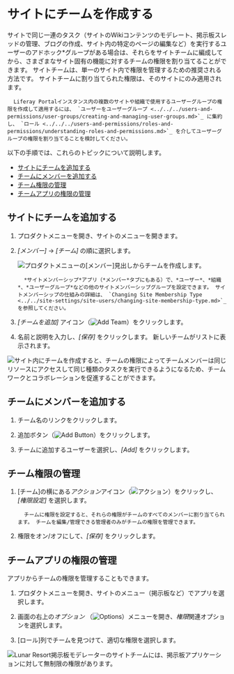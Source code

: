 # サイトにチームを作成する

サイトで同じ一連のタスク（サイトのWikiコンテンツのモデレート、掲示板スレッドの管理、ブログの作成、サイト内の特定のページの編集など）を実行するユーザーの</em>アドホック*グループがある場合は、それらをサイトチームに編成してから、さまざまなサイト固有の機能に対するチームの権限を割り当てることができます。 サイトチームは、単一のサイト内で権限を管理するための推奨される方法です。 サイトチームに割り当てられた権限は、そのサイトにのみ適用されます。</p>

``` note::
  Liferay Portalインスタンス内の複数のサイトや組織で使用するユーザーグループの権限を作成して適用するには、 `ユーザーをユーザーグループ <../../../users-and-permissions/user-groups/creating-and-managing-user-groups.md>`_ に集約し、 `ロール <../../../users-and-permissions/roles-and-permissions/understanding-roles-and-permissions.md>`_ を介してユーザーグループの権限を割り当てることを検討してください。 
```

以下の手順では、これらのトピックについて説明します。

  - [サイトにチームを追加する](#adding-a-team-to-a-site)
  - [チームにメンバーを追加する](#adding-members-to-a-team)
  - [チーム権限の管理](#managing-team-permissions)
  - [チームアプリの権限の管理](#managing-team-app-permissions)

## サイトにチームを追加する

1.  プロダクトメニューを開き、サイトのメニューを開きます。

2.  *[メンバー]* → *[チーム]* の順に選択します。

    ![プロダクトメニューの[メンバー]見出しからチームを作成します。](./creating-teams-for-sites/images/01.png)

    ``` note::
      *サイトメンバーシップ*アプリ（*メンバー*タブにもある）で、*ユーザー*、*組織*、*ユーザーグループ*などの他のサイトメンバーシップグループを設定できます。 サイトメンバーシップの仕組みの詳細は、 `Changing Site Membership Type <../../site-settings/site-users/changing-site-membership-type.md>`_ を参照してください。
    ```

3.  *[チームを追加]* アイコン（![Add Team](../../../images/icon-add.png)）をクリックします。

4.  名前と説明を入力し、*[保存]* をクリックします。 新しいチームがリストに表示されます。

![サイト内にチームを作成すると、チームの権限によってチームメンバーは同じリソースにアクセスして同じ種類のタスクを実行できるようになるため、チームワークとコラボレーションを促進することができます。](./creating-teams-for-sites/images/02.png)

## チームにメンバーを追加する

1.  チーム名のリンクをクリックします。

2.  追加ボタン（![Add Button](../../../images/icon-add.png)）をクリックします。

3.  チームに追加するユーザーを選択し、*[Add]* をクリックします。

## チーム権限の管理

1.  [チーム]の横にある*アクション*アイコン（![アクション](../../../images/icon-actions.png)）をクリックし、 *[権限設定]* を選択します。

    ``` note::
      チームに権限を設定すると、それらの権限がチームのすべてのメンバーに割り当てられます。 チームを編集/管理できる管理者のみがチームの権限を管理できます。
    ```

2.  権限をオン/オフにして、*[保存]* をクリックします。

## チームアプリの権限の管理

アプリからチームの権限を管理することもできます。

1.  プロダクトメニューを開き、サイトのメニュー（掲示板など）でアプリを選択します。

2.  画面の右上の*オプション* （![Options](../../../images/icon-options.png)）メニューを開き、*権限*関連オプションを選択します。

3.  [ロール]列でチームを見つけて、適切な権限を選択します。

![Lunar Resort掲示板モデレーターのサイトチームには、掲示板アプリケーションに対して無制限の権限があります。](./creating-teams-for-sites/images/03.png)
